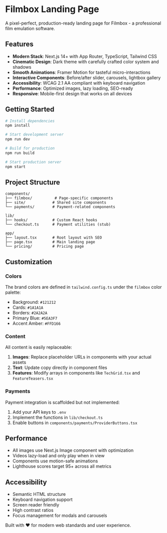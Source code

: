 # Filmbox Landing Page

A pixel-perfect, production-ready landing page for Filmbox - a professional film emulation software.

## Features

- **Modern Stack**: Next.js 14+ with App Router, TypeScript, Tailwind CSS
- **Cinematic Design**: Dark theme with carefully crafted color system and shadows
- **Smooth Animations**: Framer Motion for tasteful micro-interactions
- **Interactive Components**: Before/after slider, carousels, lightbox gallery
- **Accessibility**: WCAG 2.1 AA compliant with keyboard navigation
- **Performance**: Optimized images, lazy loading, SEO-ready
- **Responsive**: Mobile-first design that works on all devices

## Getting Started

```bash
# Install dependencies
npm install

# Start development server
npm run dev

# Build for production
npm run build

# Start production server
npm start
```

## Project Structure

```
components/
├── filmbox/          # Page-specific components
├── site/            # Shared site components
└── payments/        # Payment-related components

lib/
├── hooks/           # Custom React hooks
└── checkout.ts      # Payment utilities (stub)

app/
├── layout.tsx       # Root layout with SEO
├── page.tsx         # Main landing page
└── pricing/         # Pricing page
```

## Customization

### Colors

The brand colors are defined in `tailwind.config.ts` under the `filmbox` color palette:

- Background: `#121212`
- Cards: `#1A1A1A`
- Borders: `#2A2A2A`
- Primary Blue: `#5EA3F7`
- Accent Amber: `#FFD166`

### Content

All content is easily replaceable:

1. **Images**: Replace placeholder URLs in components with your actual assets
2. **Text**: Update copy directly in component files
3. **Features**: Modify arrays in components like `TechGrid.tsx` and `FeatureTeasers.tsx`

### Payments

Payment integration is scaffolded but not implemented:

1. Add your API keys to `.env`
2. Implement the functions in `lib/checkout.ts`
3. Enable buttons in `components/payments/ProviderButtons.tsx`

## Performance

- All images use Next.js Image component with optimization
- Videos lazy-load and only play when in view
- Components use motion-safe animations
- Lighthouse scores target 95+ across all metrics

## Accessibility

- Semantic HTML structure
- Keyboard navigation support
- Screen reader friendly
- High contrast ratios
- Focus management for modals and carousels

Built with ❤️ for modern web standards and user experience.